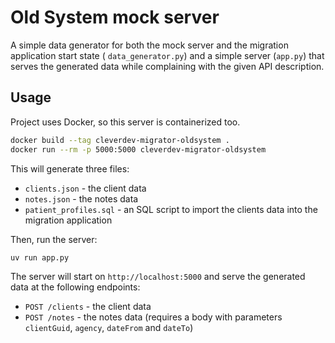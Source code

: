 # Old System mock server

A simple data generator for both the mock server and the migration application start state (
`data_generator.py`) and a simple server (`app.py`) that serves the generated data while complaining
with the given API description.

## Usage

Project uses Docker, so this server is containerized too.

```bash
docker build --tag cleverdev-migrator-oldsystem .
docker run --rm -p 5000:5000 cleverdev-migrator-oldsystem
```

This will generate three files:

- `clients.json` - the client data
- `notes.json` - the notes data
- `patient_profiles.sql` - an SQL script to import the clients data into the migration application

Then, run the server:

```bash
uv run app.py
```

The server will start on `http://localhost:5000` and serve the generated data at the following
endpoints:

- `POST /clients` - the client data
- `POST /notes` - the notes data (requires a body with parameters `clientGuid`, `agency`, `dateFrom`
  and `dateTo`)

